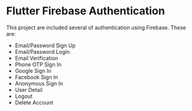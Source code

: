 # Flutter Firebase Authentication

This project are included several of authentication using Firebase. These are:

- Email/Password Sign Up
- Email/Password Login
- Email Verification
- Phone OTP Sign In
- Google Sign In
- Facebook Sign In
- Anonymous Sign In
- User Detail
- Logout
- Delete Account
